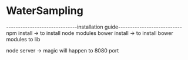 # WaterSampling

------------------------------installation guide---------------------------
npm install -> to install node modules
bower install -> to install bower modules to lib 

node server -> magic will happen to 8080 port
